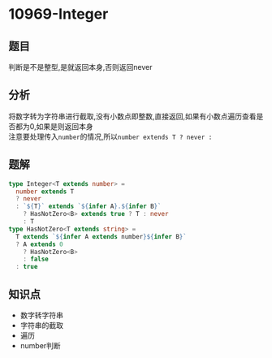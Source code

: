 # 10969-Integer
## 题目
判断是不是整型,是就返回本身,否则返回never
## 分析
将数字转为字符串进行截取,没有小数点即整数,直接返回,如果有小数点遍历查看是否都为0,如果是则返回本身  
注意要处理传入`number`的情况,所以`number extends T ? never : `
## 题解
```ts
type Integer<T extends number> =
  number extends T
  ? never
  : `${T}` extends `${infer A}.${infer B}`
    ? HasNotZero<B> extends true ? T : never
    : T
type HasNotZero<T extends string> =
  T extends `${infer A extends number}${infer B}`
  ? A extends 0
    ? HasNotZero<B>
    : false
  : true
```
## 知识点
- 数字转字符串
- 字符串的截取
- 遍历
- number判断